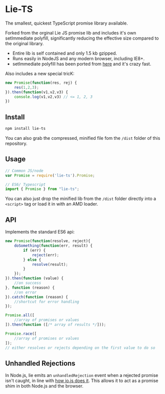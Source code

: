 # Lie-TS

The smallest, quickest TypeScript promise library available.

Forked from the orginal Lie JS promise lib and includes it's own setImmediate polyfill, significantly reducing the effective size compared to the original library. 

- Entire lib is self contained and only 1.5 kb gzipped.  
- Runs easily in NodeJS and any modern browser, including IE8+.
- setImmediate polyfill has been ported from [here](https://github.com/Octane/setImmediate) and it's crazy fast.

Also includes a new special tricK:
```ts
new Promise(function(res, rej) {
    res(1,2,3);
}).then(function(v1,v2,v3) {
    console.log(v1,v2,v3) // <= 1, 2, 3
})
```

## Install

```bash
npm install lie-ts
```

You can also grab the compressed, minified file fom the `/dist` folder of this repository.

## Usage

```javascript
// Common JS/node
var Promise = require('lie-ts').Promise;

// ES6/ Typescript
import { Promise } from "lie-ts";
```

You can also just drop the minified lib from the `/dist` folder directly into a `<script>` tag or load it in with an AMD loader.

## API

Implements the standard ES6 api:

```js
new Promise(function(resolve, reject){
    doSomething(function(err, result) {
        if (err) {
            reject(err);
        } else {
            resolve(result);
        }
    });
}).then(function (value) {
    //on success
}, function (reason) {
    //on error
}).catch(function (reason) {
    //shortcut for error handling
});

Promise.all([
    //array of promises or values
]).then(function ([/* array of results */]));

Promise.race([
    //array of promises or values
]);
// either resolves or rejects depending on the first value to do so
```

## Unhandled Rejections

In Node.js, lie emits an `unhandledRejection` event when a rejected promise isn't caught, in line with [how io.js does it](https://iojs.org/api/process.html#process_event_unhandledrejection). This allows it to act as a promise shim in both Node.js and the browser.
